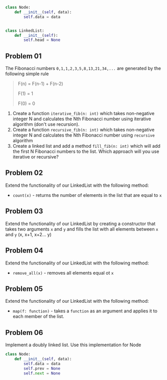 ```python
class Node:
    def __init__(self, data):
        self.data = data


class LinkedList:
    def __init__(self):
        self.head = None
```

## Problem 01

The Fibonacci numbers `0,1,1,2,3,5,8,13,21,34,...` are generated by the following simple rule

> F(n) = F(n-1) + F(n-2)
>
> F(1) = 1
>
> F(0) = 0

1. Create a function `iterative_fib(n: int)` which takes non-negative integer N and calculates the Nth Fibonacci number
   using iterative algorithm (don't use recursion).
2. Create a function `recursive_fib(n: int)` which takes non-negative integer N and calculates the Nth Fibonacci number
   using `recursive` algorithm
3. Create a linked list and add a method `fill_fib(n: int)` which will add the first N Fibonacci numbers to the list.
   Which approach will you use iterative or recursive?

## Problem 02

Extend the functionality of our LinkedList with the following method:

- `count(x)` - returns the number of elements in the list that are equal to `x`

## Problem 03

Extend the functionality of our LinkedList by creating a constructor that takes two arguments `x` and `y` and fills the
list with all elements between `x` and `y` (x, x+1, x+2... y)

## Problem 04

Extend the functionality of our LinkedList with the following method:

- `remove_all(x)` - removes all elements equal ot `x`

## Problem 05

Extend the functionality of our LinkedList with the following method:

- `map(f: function)` - takes a `function` as an argument and applies it to each member of the list.

## Problem 06

Implement a doubly linked list. Use this implementation for Node

```python
class Node:
    def __init__(self, data):
        self.data = data
        self.prev = None
        self.next = None
```


